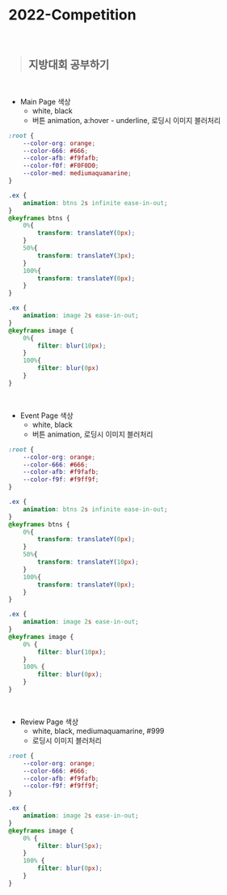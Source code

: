 # 2022-Competition

<br/>

> ## **지방대회 공부하기**
 
<br/>

+ Main Page 색상
  + white, black
  + 버튼 animation, a:hover - underline, 로딩시 이미지 블러처리
``` CSS
:root {
    --color-org: orange;
    --color-666: #666;
    --color-afb: #f9fafb;
    --color-f0f: #F0F0D0;
    --color-med: mediumaquamarine;
}

.ex {
    animation: btns 2s infinite ease-in-out;
}
@keyframes btns {
    0%{
        transform: translateY(0px);
    }
    50%{
        transform: translateY(3px);
    }
    100%{
        transform: translateY(0px);
    }
}

.ex {
    animation: image 2s ease-in-out;
}
@keyframes image {
    0%{
        filter: blur(10px);
    }
    100%{
        filter: blur(0px)
    }
}
```

<br/>

+ Event Page 색상
  + white, black
  + 버튼 animation, 로딩시 이미지 블러처리
``` CSS
:root {
    --color-org: orange;
    --color-666: #666;
    --color-afb: #f9fafb;
    --color-f9f: #f9ff9f;
}

.ex {
    animation: btns 2s infinite ease-in-out;
}
@keyframes btns {
    0%{
        transform: translateY(0px);
    }
    50%{
        transform: translateY(10px);
    }
    100%{
        transform: translateY(0px);
    }
}

.ex {
    animation: image 2s ease-in-out;
}
@keyframes image {
    0% {
        filter: blur(10px);
    }
    100% {
        filter: blur(0px);
    }
}
```

<br/>

+ Review Page 색상
  + white, black, mediumaquamarine, #999
  + 로딩시 이미지 블러처리
``` CSS
:root {
    --color-org: orange;
    --color-666: #666;
    --color-afb: #f9fafb;
    --color-f9f: #f9ff9f;
}

.ex {
    animation: image 2s ease-in-out;
}
@keyframes image {
    0% {
        filter: blur(5px);
    }
    100% {
        filter: blur(0px);
    }
}
```

<br/>
